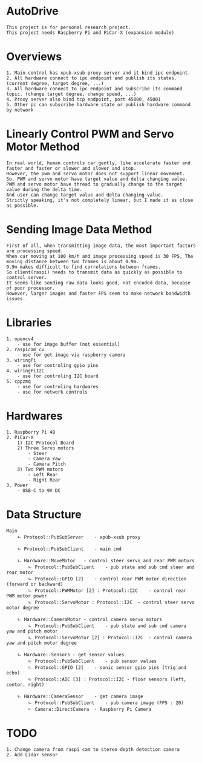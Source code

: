 # AutoDrive
	This project is for personal research project.
	This project needs Raspberry Pi and PiCar-X (expansion module)
		
# Overviews
	1. Main control has xpub-xsub proxy server and it bind ipc endpoint.
	2. All hardware connect to ipc endpoint and publish its states. (current degree, target degree, ...)
	3. All hardware connect to ipc endpoint and subscribe its command topic. (change target degree, change speed, ...)
	4. Proxy server also bind tcp endpoint, port 45000, 45001
	5. Other pc can subscribe hardware state or publish hardware command by network

# Linearly Control PWM and Servo Motor Method
	In real world, human controls car gently, like accelerate faster and faster and faster or slower and slower and stop.
	However, the pwm and servo motor does not support linear movement.
	So, PWM and servo motor have target value and delta changing value.
	PWM and servo motor have thread to gradually change to the target value during the delta time.
	And user can change target value and delta changing value.
	Strictly speaking, it's not completely linear, but I made it as close as possible.

# Sending Image Data Method
	First of all, when transmitting image data, the most important factors are processing speed.
	When car moving at 100 km/h and image processing speed is 30 FPS, The moving distance between two frames is about 0.9m.
	0.9m makes difficult to find correlations between frames.
	So client(raspi) needs to transmit data as quickly as possible to control server.
	It seems like sending raw data looks good, not encoded data, becuase of poor processor.
	However, larger images and faster FPS seem to make network bandwidth issues.

# Libraries
	1. opencv4
		- use for image buffer (not essential)
	2. raspicam_cv
		- use for get image via raspberry camera
	3. wiringPi
		- use for controling gpio pins
	4. wiringPiI2C
		- use for controling I2C board
	5. cppzmq
		- use for controling hardwares
		- use for network controls

# Hardwares
	1. Raspberry Pi 4B
	2. PiCar-X
		1) I2C Protocol Board
		2) Three Servo motors
			- Steer
			- Camera Yaw
			- Camera Pitch
		3) Two PWM motors
			- Left Rear
			- Right Rear
	3. Power
		- USB-C to 9V DC

# Data Structure
	Main
		ㄴ Protocol::PubSubServer	- xpub-xsub proxy
			
		ㄴ Protocol::PubSubClient	- main cmd

		ㄴ Hardware::MoveMotor	- control steer servo and rear PWM motors
			ㄴ Protocol::PubSubClient	- pub state and sub cmd steer and rear motor
			ㄴ Protocol::GPIO [2]	- control rear PWM motor direction (forward or backward)
			ㄴ Protocol::PWMMotor [2] : Protocol::I2C	- control rear PWM motor power
			ㄴ Protocol::ServoMotor : Protocol::I2C	- control steer servo motor degree

		ㄴ Hardware::CameraMotor	- control camera servo motors
			ㄴ Protocol::PubSubClient	- pub state and sub cmd camera yaw and pitch motor
			ㄴ Protocol::ServoMotor [2] : Protocol::I2C	- control camera yaw and pitch motor degree

		ㄴ Hardware::Sensors	- get sensor values
			ㄴ Protocol::PubSubClient	- pub sensor values
			ㄴ Protocol::GPIO [2]	- sonic sensor gpio pins (trig and echo)
			ㄴ Protocol::ADC [3] : Protocol::I2C	- floor sensors (left, centor, right)

		ㄴ Hardware::CameraSensor	- get camera image
			ㄴ Protocol::PubSubClient	- pub camera image (FPS : 20)
			ㄴ Camera::DirectCamera	- Raspberry Pi Camera

# TODO
	1. Change camera from raspi cam to stereo depth detection camera
	2. Add Lidar sensor
	

